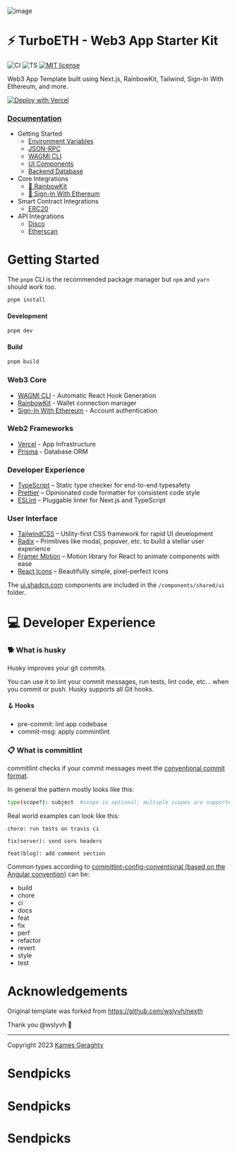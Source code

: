 ![image](https://user-images.githubusercontent.com/3408362/230732083-1c98e451-08af-41c2-b522-126370e8c6a5.png)

# ⚡ TurboETH - Web3 App Starter Kit

![CI](https://github.com/turbo-eth/template-web3-app/actions/workflows/ci.yml/badge.svg)
![TS](https://badgen.net/badge/-/TypeScript?icon=typescript&label&labelColor=blue&color=555555)
[![MIT license](https://img.shields.io/badge/License-MIT-blue.svg)](http://perso.crans.org/besson/LICENSE.html)

Web3 App Template built using Next.js, RainbowKit, Tailwind, Sign-In With Ethereum, and more.

[![Deploy with Vercel](https://vercel.com/button)](https://vercel.com/new/clone?repository-url=https%3A%2F%2Fgithub.com%2Fturbo-eth%2Ftemplate-web3-app&project-name=TurboETH&repository-name=turbo-eth&demo-title=TurboETH&env=NEXTAUTH_SECRET,DATABASE_URL&envDescription=How%20to%20get%20these%20env%20variables%3A&envLink=https%3A%2F%2Fgithub.com%2Fturbo-eth%2Ftemplate-web3-app%2Fblob%integrations%2F.env.example)

### [Documentation](https://docs.turboeth.xyz)

- Getting Started
  - [Environment Variables](https://docs.turboeth.xyz/getting-started/environment)
  - [JSON-RPC](https://docs.turboeth.xyz/getting-started/json-rpc)
  - [WAGMI CLI](https://docs.turboeth.xyz/getting-started/wagmi-cli)
  - [UI Components](https://docs.turboeth.xyz/getting-started/design-system)
  - [Backend Database](https://docs.turboeth.xyz/getting-started/database)
- Core Integrations
  - [🌈 RainbowKit](https://docs.turboeth.xyz/integration/rainbowkit)
  - [🔏 Sign-In With Ethereum](https://docs.turboeth.xyz/integration/sign-in-with-ethereum)
- Smart Contract Integrations
  - [ERC20](https://docs.turboeth.xyz/integration/smart-contract-erc20)
- API Integrations
  - [Disco](https://docs.turboeth.xyz/integration/disco)
  - [Etherscan](https://docs.turboeth.xyz/integration/etherscan)

# Getting Started

The `pnpm` CLI is the recommended package manager but `npm` and `yarn` should work too.

```bash
pnpm install
```

#### Development

```bash
pnpm dev
```

#### Build

```bash
pnpm build
```

### Web3 Core

- [WAGMI CLI](https://wagmi.sh/cli/getting-started) - Automatic React Hook Generation
- [RainbowKit](https://www.rainbowkit.com/) - Wallet connection manager
- [Sign-In With Ethereum](https://login.xyz/) - Account authentication

### Web2 Frameworks

- [Vercel](https://vercel.com/) - App Infrastructure
- [Prisma](https://www.prisma.io/) - Database ORM

### Developer Experience

- [TypeScript](https://www.typescriptlang.org/) – Static type checker for end-to-end typesafety
- [Prettier](https://prettier.io/) – Opinionated code formatter for consistent code style
- [ESLint](https://eslint.org/) – Pluggable linter for Next.js and TypeScript

### User Interface

- [TailwindCSS](https://tailwindcss.com) – Utility-first CSS framework for rapid UI development
- [Radix](https://www.radix-ui.com/) – Primitives like modal, popover, etc. to build a stellar user experience
- [Framer Motion](https://www.framer.com/motion/) – Motion library for React to animate components with ease
- [React Icons](https://react-icons.github.io/react-icons) – Beautifully simple, pixel-perfect icons

The [ui.shadcn.com](https://ui.shadcn.com) components are included in the `/components/shared/ui` folder.

# 💻 Developer Experience

### 🐕 What is husky

Husky improves your git commits.

You can use it to lint your commit messages, run tests, lint code, etc... when you commit or push. Husky supports all Git hooks.

#### 🪝 Hooks

- pre-commit: lint app codebase
- commit-msg: apply commintlint

### 📋 What is commitlint

commitlint checks if your commit messages meet the [conventional commit format](https://conventionalcommits.org).

In general the pattern mostly looks like this:

```sh
type(scope?): subject  #scope is optional; multiple scopes are supported (current delimiter options: "/", "\" and ",")
```

Real world examples can look like this:

```
chore: run tests on travis ci
```

```
fix(server): send cors headers
```

```
feat(blog): add comment section
```

Common types according to [commitlint-config-conventional (based on the Angular convention)](https://github.com/conventional-changelog/commitlint/tree/master/@commitlint/config-conventional#type-enum) can be:

- build
- chore
- ci
- docs
- feat
- fix
- perf
- refactor
- revert
- style
- test

# Acknowledgements

Original template was forked from https://github.com/wslyvh/nexth

Thank you @wslyvh 🙏

<hr/>

Copyright 2023 [Kames Geraghty](https://twitter.com/KamesGeraghty)
# Sendpicks
# Sendpicks
# Sendpicks
